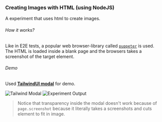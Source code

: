 ### Creating Images with HTML (using NodeJS)

A experiment that uses html to create images.

###### How it works?

Like in E2E tests, a popular web browser-library called [`puppeter`](https://github.com/puppeteer/puppeteer) is used. The HTML is loaded inside a blank page and the browsers takes a screenshot of the target element.

###### Demo

Used [**TailwindUI modal**](https://tailwindui.com/components/application-ui/overlays/modals) for demo.

![Tailwind Modal](https://cdn.discordapp.com/attachments/953691665611251712/953691702412058674/unknown.png)
![Experiment Output](https://cdn.discordapp.com/attachments/953691665611251712/953691986618097704/1647445917928.png)

> Notice that transparency inside the modal doesn't work because of `page.screenshot` because it literally takes a screenshots and cuts element to fit in image.
